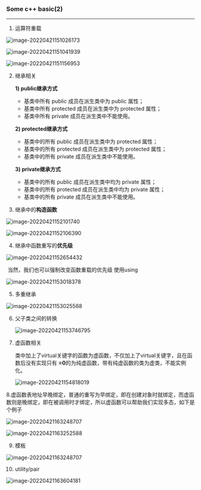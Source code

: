 ### Some c++ basic(2)

---

1. 运算符重载

![image-20220421151026173](./image/op1.png)

![image-20220421151041939](./image/op2.png)

![image-20220421151156953](./image/op3.png)

2. 继承相关

   **1) public继承方式**

   - 基类中所有 public 成员在派生类中为 public 属性；
   - 基类中所有 protected 成员在派生类中为 protected 属性；
   - 基类中所有 private 成员在派生类中不能使用。

   **2) protected继承方式**

   - 基类中的所有 public 成员在派生类中为 protected 属性；
   - 基类中的所有 protected 成员在派生类中为 protected 属性；
   - 基类中的所有 private 成员在派生类中不能使用。

   **3) private继承方式**

   - 基类中的所有 public 成员在派生类中均为 private 属性；
   - 基类中的所有 protected 成员在派生类中均为 private 属性；
   - 基类中的所有 private 成员在派生类中不能使用。

3. 继承中的**构造函数**

![image-20220421152101740](./image/extends1.png)

![image-20220421152106390](./image/extend2.png)

4. 继承中函数重写的**优先级**

![image-20220421152654432](./image/ff.png)

​     当然，我们也可以强制改变函数重载的优先级 使用using

![image-20220421153018378](./image/ppp1.png)

5. 多重继承

![image-20220421153025568](./image/ppp2.png)

6. 父子类之间的转换

   ![image-20220421153746795](./image/transform.png)

7. 虚函数相关

   类中加上了virtual关键字的函数为虚函数，不仅加上了virtual关键字，且在函数后没有实现只有 **=0**的为纯虚函数，带有纯虚函数的类为虚类，不能实例化。

   ![image-20220421154818019](./image/virtual.png)

8.虚函数表地址早晚绑定，普通的重写为早绑定，即在创建对象时就绑定，而虚函数则是晚绑定，即在被调用时才绑定，所以虚函数可以帮助我们实现多态，如下是个例子

![image-20220421163248707](./image/time1.png)

![image-20220421163252588](./image/time2.png)



9. 模板

![image-20220421163248707](./image/model.png)

10. utility/pair

![image-20220421163604181](./image/pair.png)